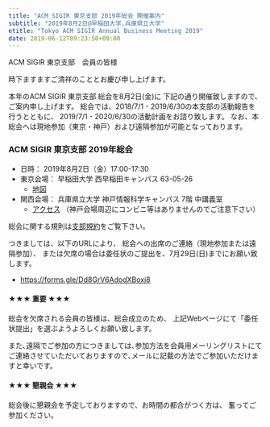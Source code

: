 ```yaml
---
title: "ACM SIGIR 東京支部 2019年総会 開催案内"
subtitle: "2019年8月2日@早稲田大学,兵庫県立大学"
etitle: "Tokyo ACM SIGIR Annual Business Meeting 2019"
date: 2019-06-12T09:23:50+09:00
---
```


ACM SIGIR 東京支部　会員の皆様

時下ますますご清祥のこととお慶び申し上げます。

本年のACM SIGIR 東京支部 総会を8月2日(金)に
下記の通り開催致しますので、ご案内申し上げます。
総会では、2018/7/1 - 2019/6/30の本支部の活動報告を行うとともに、
2019/7/1 - 2020/6/30の活動計画をお諮り致します。
なお、本総会へは現地参加（東京・神戸）および遠隔参加が可能となっております。

### ACM SIGIR 東京支部 2019年総会
- 日時： 2019年8月2日（金）17:00-17:30
- 東京会場： 早稲田大学 西早稲田キャンパス 63-05-26
   - [地図](https://www.waseda.jp/top/access/nishiwaseda-campus)
- 関西会場： 兵庫県立大学 神戸情報科学キャンパス 7階 中講義室
   - [アクセス](https://www.ai.u-hyogo.ac.jp/access/index.html) （神戸会場周辺にコンビニ等はありませんのでご注意下さい）

総会に関する規則は[支部規約](http://sigir.jp/page/bylaw/)をご覧下さい。

つきましては、以下のURLにより、
総会への出席のご連絡（現地参加または遠隔参加）、
または欠席の場合は委任状のご提出を、7月29日(日)までにお願い致します。

- https://forms.gle/Dd8GrV6AdodXBoxj8

#### ★★★ 重要 ★★★

総会を欠席される会員の皆様は、総会成立のため、
上記Webページにて「委任状提出」を選ぶようよろしくお願い致します。

また､遠隔でご参加の方につきましては､参加方法を会員用メーリングリストにてご連絡させていただいておりますので､メールに記載の方法でご参加いただけますと幸いです。

#### ★★★ 懇親会 ★★★

総会後に懇親会を予定しておりますので、お時間の都合がつく方は、
奮ってご参加ください。
